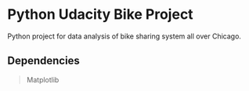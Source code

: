 # Python Udacity Bike Project
Python project for data analysis of bike sharing system all over Chicago.

## Dependencies
> Matplotlib